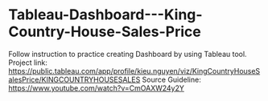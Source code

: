 # Tableau-Dashboard---King-Country-House-Sales-Price
Follow instruction to practice creating Dashboard by using Tableau tool.
Project link: https://public.tableau.com/app/profile/kieu.nguyen/viz/KingCountryHouseSalesPrice/KINGCOUNTRYHOUSESALES
Source Guideline: https://www.youtube.com/watch?v=CmOAXW24y2Y
